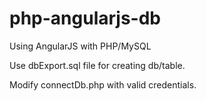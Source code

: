 # php-angularjs-db
Using AngularJS with PHP/MySQL

Use dbExport.sql file for creating db/table.

Modify connectDb.php with valid credentials.
